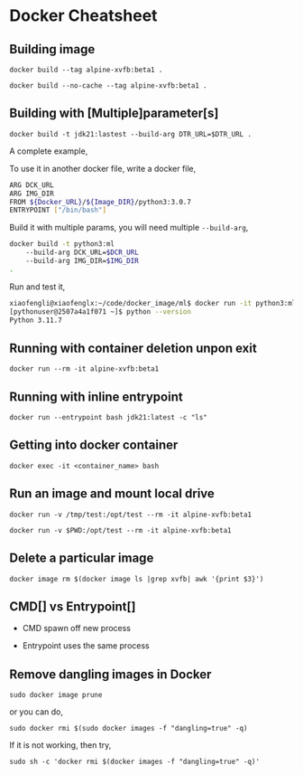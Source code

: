 # Docker Cheatsheet

## Building image

`docker build --tag alpine-xvfb:beta1 .`

`docker build --no-cache --tag alpine-xvfb:beta1 .`

## Building with [Multiple]parameter[s]

`docker build -t jdk21:lastest --build-arg DTR_URL=$DTR_URL .`

A complete example,

To use it in another docker file, write a docker file,

```bash
ARG DCK_URL
ARG IMG_DIR
FROM ${Docker_URL}/${Image_DIR}/python3:3.0.7
ENTRYPOINT ["/bin/bash"]
```

Build it with multiple params, you will need multiple `--build-arg`,

```bash
docker build -t python3:ml 
    --build-arg DCK_URL=$DCR_URL
    --build-arg IMG_DIR=$IMG_DIR
.
```

Run and test it,

```bash
xiaofengli@xiaofenglx:~/code/docker_image/ml$ docker run -it python3:ml
[pythonuser@2507a4a1f071 ~]$ python --version
Python 3.11.7
```

## Running with container deletion unpon exit

`docker run --rm -it alpine-xvfb:beta1`
	
## Running with inline entrypoint

`docker run --entrypoint bash jdk21:latest -c "ls"`

## Getting into docker container

`docker exec -it <container_name> bash`

## Run an image and mount local drive

`docker run -v /tmp/test:/opt/test --rm -it alpine-xvfb:beta1`

`docker run -v $PWD:/opt/test --rm -it alpine-xvfb:beta1`

## Delete a particular image

`docker image rm $(docker image ls |grep xvfb| awk '{print $3}')`

## CMD[] vs Entrypoint[]

* CMD spawn off new process

* Entrypoint uses the same process

## Remove dangling images in Docker

`sudo docker image prune`

or you can do,

`sudo docker rmi $(sudo docker images -f "dangling=true" -q)`

If it is not working, then try,

`sudo sh -c 'docker rmi $(docker images -f "dangling=true" -q)'`
